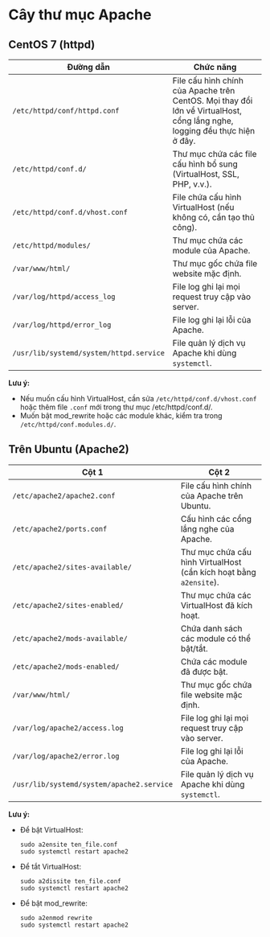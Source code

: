 # Cây thư mục Apache

## CentOS 7 (httpd)

| Đường dẫn | Chức năng |
|-----------|-------------|
| `/etc/httpd/conf/httpd.conf` | File cấu hình chính của Apache trên CentOS. Mọi thay đổi lớn về VirtualHost, cổng lắng nghe, logging đều thực hiện ở đây. |
| `/etc/httpd/conf.d/` | Thư mục chứa các file cấu hình bổ sung (VirtualHost, SSL, PHP, v.v.). |
| `/etc/httpd/conf.d/vhost.conf` | File chứa cấu hình VirtualHost (nếu không có, cần tạo thủ công). |
| `/etc/httpd/modules/` | Thư mục chứa các module của Apache. |
| `/var/www/html/` | Thư mục gốc chứa file website mặc định. |
| `/var/log/httpd/access_log` | File log ghi lại mọi request truy cập vào server. |
| `/var/log/httpd/error_log` | File log ghi lại lỗi của Apache. |
| `/usr/lib/systemd/system/httpd.service` | File quản lý dịch vụ Apache khi dùng `systemctl`. |

**Lưu ý:**

- Nếu muốn cấu hình VirtualHost, cần sửa `/etc/httpd/conf.d/vhost.conf` hoặc thêm file `.conf` mới trong thư mục /etc/httpd/conf.d/.
- Muốn bật mod_rewrite hoặc các module khác, kiểm tra trong `/etc/httpd/conf.modules.d/`.

## Trên Ubuntu (Apache2)

| Cột 1 | Cột 2 |
|-----------|-------------|
| `/etc/apache2/apache2.conf` | File cấu hình chính của Apache trên Ubuntu. |
| `/etc/apache2/ports.conf` | Cấu hình các cổng lắng nghe của Apache. |
| `/etc/apache2/sites-available/` | Thư mục chứa cấu hình VirtualHost (cần kích hoạt bằng `a2ensite`). |
| `/etc/apache2/sites-enabled/` | Thư mục chứa các VirtualHost đã kích hoạt. |
| `/etc/apache2/mods-available/` | Chứa danh sách các module có thể bật/tắt. |
| `/etc/apache2/mods-enabled/` | Chứa các module đã được bật. |
| `/var/www/html/` | Thư mục gốc chứa file website mặc định. |
| `/var/log/apache2/access.log` | File log ghi lại mọi request truy cập vào server. |
| `/var/log/apache2/error.log` | File log ghi lại lỗi của Apache. |
| `/usr/lib/systemd/system/apache2.service` | File quản lý dịch vụ Apache khi dùng `systemctl`. |

**Lưu ý:**

- Để bật VirtualHost:

    ```plaintext
    sudo a2ensite ten_file.conf
    sudo systemctl restart apache2
    ```

- Để tắt VirtualHost:

    ```plaintext
    sudo a2dissite ten_file.conf
    sudo systemctl restart apache2
    ```

- Để bật mod_rewrite:

    ```plaintext
    sudo a2enmod rewrite
    sudo systemctl restart apache2
    ```
